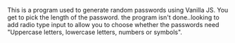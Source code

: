 This is a program used to generate random passwords using Vanilla JS. 
You get to pick the length of the password.
the program isn't done..looking to add radio type input to allow you to choose whether the passwords need "Uppercase letters, lowercase letters, numbers or symbols".
